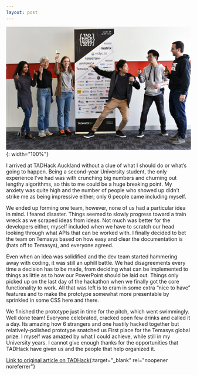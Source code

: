```yaml
---
layout: post
---
```


![TADHack2017 team photo](/assets/images/TADHack2017/TADHack2017.jpg){: width="100%"}

I arrived at TADHack Auckland without a clue of what I should do or what’s going to happen. Being a second-year University student, the only experience I’ve had was with crunching big numbers and churning out lengthy algorithms, so this to me could be a huge breaking point. My anxiety was quite high and the number of people who showed up didn’t strike me as being impressive either; only 6 people came including myself.

We ended up forming one team, however, none of us had a particular idea in mind. I feared disaster. Things seemed to slowly progress toward a train wreck as we scraped ideas from ideas. Not much was better for the developers either, myself included when we have to scratch our head looking through what APIs that can be worked with. I finally decided to bet the team on Temasys based on how easy and clear the documentation is (hats off to Temasys), and everyone agreed.

Even when an idea was solidified and the dev team started hammering away with coding, it was still an uphill battle. We had disagreements every time a decision has to be made, from deciding what can be implemented to things as little as to how our PowerPoint should be laid out. Things only picked up on the last day of the hackathon when we finally got the core functionality to work. All that was left is to cram in some extra “nice to have” features and to make the prototype somewhat more presentable by sprinkled in some CSS here and there.

We finished the prototype just in time for the pitch, which went swimmingly. Well done team! Everyone celebrated, cracked open few drinks and called it a day. Its amazing how 6 strangers and one hastily hacked together but relatively-polished prototype snatched us First place for the Temasys global prize. I myself was amazed by what I could achieve, while still in my University years. I cannot give enough thanks for the opportunities that TADHack have given us and the people that help organized it.

[Link to original article on TADHack](http://blog.tadhack.com/2017/11/29/tien-nguyen-khac-on-tadhack-auckland/){:target="_blank" rel="noopener noreferrer"}
